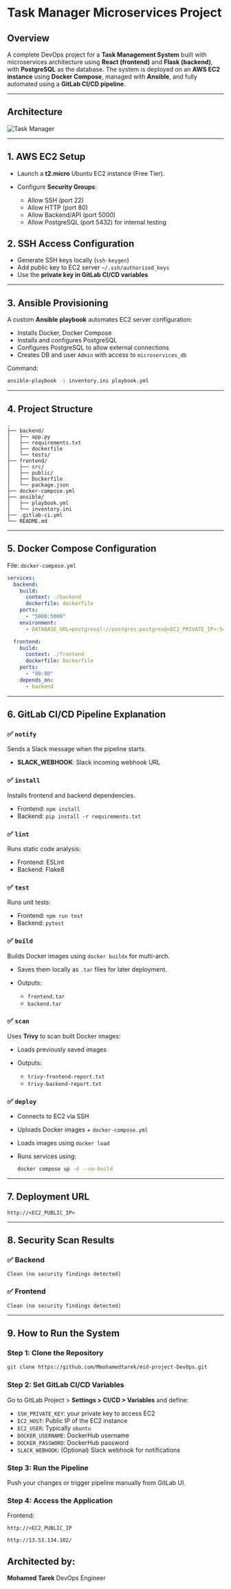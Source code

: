 # Task Manager Microservices Project

## Overview

A complete DevOps project for a **Task Management System** built with microservices architecture using **React (frontend)** and **Flask (backend)**, with **PostgreSQL** as the database. The system is deployed on an **AWS EC2 instance** using **Docker Compose**, managed with **Ansible**, and fully automated using a **GitLab CI/CD pipeline**.

---

## Architecture

![Task Manager](image-1.png)

---

## 1. AWS EC2 Setup

* Launch a **t2.micro** Ubuntu EC2 instance (Free Tier).
* Configure **Security Groups**:

  * Allow SSH (port 22)
  * Allow HTTP (port 80)
  * Allow Backend/API (port 5000)
  * Allow PostgreSQL (port 5432) for internal testing

## 2. SSH Access Configuration

* Generate SSH keys locally (`ssh-keygen`)
* Add public key to EC2 server `~/.ssh/authorized_keys`
* Use the **private key in GitLab CI/CD variables**

---

## 3. Ansible Provisioning

A custom **Ansible playbook** automates EC2 server configuration:

* Installs Docker, Docker Compose
* Installs and configures PostgreSQL
* Configures PostgreSQL to allow external connections
* Creates DB and user `Admin` with access to `microservices_db`

Command:

```bash
ansible-playbook -i inventory.ini playbook.yml
```

---

## 4. Project Structure

```text
.
├── backend/
│   ├── app.py
│   ├── requirements.txt
│   ├── dockerfile
│   └── tests/
├── frontend/
│   ├── src/
│   ├── public/
│   ├── Dockerfile
│   └── package.json
├── docker-compose.yml
├── ansible/
│   ├── playbook.yml
│   └── inventory.ini
├── .gitlab-ci.yml
└── README.md
```

---

## 5. Docker Compose Configuration

File: `docker-compose.yml`

```yaml
services:
  backend:
    build:
      context: ./backend
      dockerfile: dockerfile
    ports:
      - "5000:5000"
    environment:
      - DATABASE_URL=postgresql://postgres:postgres@<EC2_PRIVATE_IP>:5432/microservices_db

  frontend:
    build:
      context: ./frontend
      dockerfile: Dockerfile
    ports:
      - "80:80"
    depends_on:
      - backend
```

---

## 6. GitLab CI/CD Pipeline Explanation

### ✅ `notify`

Sends a Slack message when the pipeline starts.

* **SLACK\_WEBHOOK**: Slack incoming webhook URL

### ✅ `install`

Installs frontend and backend dependencies.

* Frontend: `npm install`
* Backend: `pip install -r requirements.txt`

### ✅ `lint`

Runs static code analysis:

* Frontend: ESLint
* Backend: Flake8

### ✅ `test`

Runs unit tests:

* Frontend: `npm run test`
* Backend: `pytest`

### ✅ `build`

Builds Docker images using `docker buildx` for multi-arch.

* Saves them locally as `.tar` files for later deployment.
* Outputs:

  * `frontend.tar`
  * `backend.tar`

### ✅ `scan`

Uses **Trivy** to scan built Docker images:

* Loads previously saved images
* Outputs:

  * `trivy-frontend-report.txt`
  * `trivy-backend-report.txt`

### ✅ `deploy`

* Connects to EC2 via SSH
* Uploads Docker images + `docker-compose.yml`
* Loads images using `docker load`
* Runs services using:

  ```bash
  docker compose up -d --no-build
  ```

---

## 7. Deployment URL

```
http://<EC2_PUBLIC_IP>
```

---

## 8. Security Scan Results

### ✅ Backend

```
Clean (no security findings detected)
```

### ✅ Frontend

```
Clean (no security findings detected)
```

---

## 9. How to Run the System

### Step 1: Clone the Repository

```bash
git clone https://github.com/Mmohamedtarek/mid-project-DevOps.git
```

### Step 2: Set GitLab CI/CD Variables

Go to GitLab Project > **Settings > CI/CD > Variables** and define:

* `SSH_PRIVATE_KEY`: your private key to access EC2
* `EC2_HOST`: Public IP of the EC2 instance
* `EC2_USER`: Typically `ubuntu`
* `DOCKER_USERNAME`: DockerHub username
* `DOCKER_PASSWORD`: DockerHub password
* `SLACK_WEBHOOK`: (Optional) Slack webhook for notifications

### Step 3: Run the Pipeline

Push your changes or trigger pipeline manually from GitLab UI.

### Step 4: Access the Application

Frontend:

```
http://<EC2_PUBLIC_IP

http://13.53.134.102/
```


## Architected by:

**Mohamed Tarek**
DevOps Engineer 